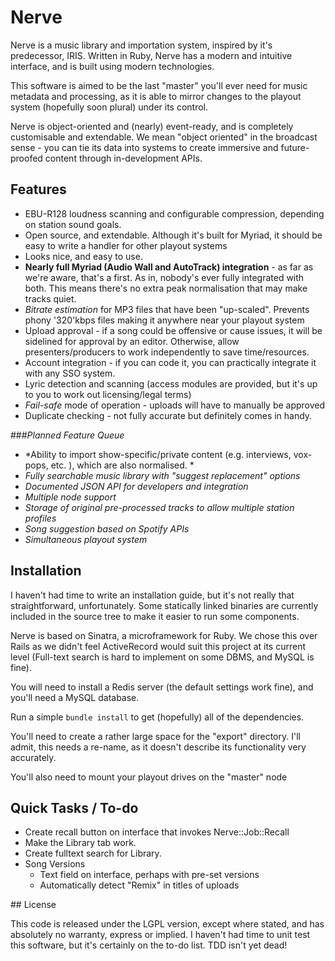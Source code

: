 # Nerve

Nerve is a music library and importation system, inspired by it's predecessor, IRIS. Written in Ruby, Nerve has a modern and intuitive interface, and is built using modern technologies.

This software is aimed to be the last "master" you'll ever need for music metadata and processing, as it is able to mirror changes to the playout system (hopefully soon plural) under its control.  

Nerve is object-oriented and (nearly) event-ready, and is completely customisable and extendable. We mean "object oriented" in the broadcast sense - you can tie its data into systems to create immersive and future-proofed content through in-development APIs. 


## Features

* EBU-R128 loudness scanning and configurable compression, depending on station sound goals. 
* Open source, and extendable. Although it's built for Myriad, it should be easy to write a handler for other playout systems
* Looks nice, and easy to use. 
* **Nearly full Myriad (Audio Wall and AutoTrack) integration** - as far as we're aware, that's a first. As in, nobody's ever fully integrated with both. This means there's no extra peak normalisation that may make tracks quiet. 
* *Bitrate estimation* for MP3 files that have been "up-scaled". Prevents phony '320'kbps files making it anywhere near your playout system
* Upload approval - if a song could be offensive or cause issues, it will be sidelined for approval by an editor. Otherwise, allow presenters/producers to work independently to save time/resources. 
* Account integration - if you can code it, you can practically integrate it with any SSO system.
* Lyric detection and scanning (access modules are provided, but it's up to you to work out licensing/legal terms)
* *Fail-safe* mode of operation - uploads will have to manually be approved
* Duplicate checking - not fully accurate but definitely comes in handy. 


###*Planned Feature Queue*

* *Ability to import show-specific/private content (e.g. interviews, vox-pops, etc. ), which are also normalised. *
* *Fully searchable music library with "suggest replacement" options*
* *Documented JSON API for developers and integration*
* *Multiple node support*
* *Storage of original pre-processed tracks to allow multiple station profiles*
* *Song suggestion based on Spotify APIs*
* *Simultaneous playout system*


## Installation

I haven't had time to write an installation guide, but it's not really that straightforward, unfortunately. Some statically linked binaries are currently included in the source tree to make it easier to run some components. 

Nerve is based on Sinatra, a microframework for Ruby. We chose this over Rails as we didn't feel ActiveRecord would suit this project at its current level (Full-text search is hard to implement on some DBMS, and MySQL is fine). 

You will need to install a Redis server (the default settings work fine), and you'll need a MySQL database. 

Run a simple `bundle install` to get (hopefully) all of the dependencies. 

You'll need to create a rather large space for the "export" directory. I'll admit, this needs a re-name, as it doesn't describe its functionality very accurately. 

You'll also need to mount your playout drives on the "master" node

## Quick Tasks / To-do

- Create recall button on interface that invokes Nerve::Job::Recall
- Make the Library tab work. 
- Create fulltext search for Library.
- Song Versions
	- Text field on interface, perhaps with pre-set versions
	- Automatically detect "Remix" in titles of uploads

## License

This code is released under the LGPL version, except where stated, and has absolutely no warranty, express or implied. I haven't had time to unit test this software, but it's certainly on the to-do list. TDD isn't yet dead!

